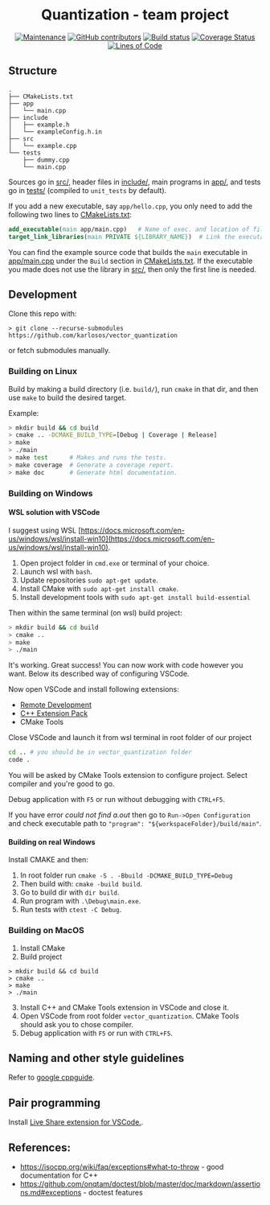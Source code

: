 
<h1 align="center">Quantization - team project</h1>

<div align="center">

[![Maintenance](https://img.shields.io/badge/Maintained%3F-yes-green.svg)](https://GitHub.com/karlosos/vector_quantization/graphs/commit-activity)
[![GitHub contributors](https://img.shields.io/github/contributors/karlosos/vector_quantization.svg)](https://GitHub.com/karlosos/vector_quantization/graphs/contributors/)
[![Build status](https://ci.appveyor.com/api/projects/status/jtaxsu0cl80gu5a7?svg=true)](https://ci.appveyor.com/project/karlosos/vector-quantization)
[![Coverage Status](https://coveralls.io/repos/github/karlosos/vector_quantization/badge.svg?branch=main)](https://coveralls.io/github/karlosos/vector_quantization?branch=main)
[![Lines of Code](https://tokei.rs/b1/github/karlosos/vector_quantization)](https://github.com/Aaronepower/tokei)
</div>

## Structure
``` text
.
├── CMakeLists.txt
├── app
│   └── main.cpp
├── include
│   ├── example.h
│   └── exampleConfig.h.in
├── src
│   └── example.cpp
└── tests
    ├── dummy.cpp
    └── main.cpp
```

Sources go in [src/](src/), header files in [include/](include/), main programs in [app/](app), and
tests go in [tests/](tests/) (compiled to `unit_tests` by default). 

If you add a new executable, say `app/hello.cpp`, you only need to add the following two lines to [CMakeLists.txt](CMakeLists.txt): 

``` cmake
add_executable(main app/main.cpp)   # Name of exec. and location of file.
target_link_libraries(main PRIVATE ${LIBRARY_NAME})  # Link the executable to lib built from src/*.cpp (if it uses it).
```

You can find the example source code that builds the `main` executable in [app/main.cpp](app/main.cpp) under the `Build` section in [CMakeLists.txt](CMakeLists.txt). 
If the executable you made does not use the library in [src/](src), then only the first line is needed.


## Development

Clone this repo with:

```
> git clone --recurse-submodules https://github.com/karlosos/vector_quantization
```

or fetch submodules manually.

### Building on Linux

Build by making a build directory (i.e. `build/`), run `cmake` in that dir, and then use `make` to build the desired target.

Example:

``` bash
> mkdir build && cd build
> cmake .. -DCMAKE_BUILD_TYPE=[Debug | Coverage | Release]
> make
> ./main
> make test      # Makes and runs the tests.
> make coverage  # Generate a coverage report.
> make doc       # Generate html documentation.
```

### Building on Windows

#### WSL solution with VSCode

I suggest using WSL [https://docs.microsoft.com/en-us/windows/wsl/install-win10](https://docs.microsoft.com/en-us/windows/wsl/install-win10). 

1. Open project folder in `cmd.exe` or terminal of your choice.
2. Launch wsl with `bash`.
3. Update repositories `sudo apt-get update`.
3. Install CMake with `sudo apt-get install cmake`.
4. Install development tools with `sudo apt-get install build-essential`

Then within the same terminal (on wsl) build project:

``` bash
> mkdir build && cd build
> cmake ..
> make
> ./main
```

It's working. Great success! You can now work with code however you want. Below its described way of configuring VSCode.

Now open VSCode and install following extensions:

* [Remote Development](https://marketplace.visualstudio.com/items?itemName=ms-vscode-remote.vscode-remote-extensionpack)
* [C++ Extension Pack](https://marketplace.visualstudio.com/items?itemName=ms-vscode.cpptools-extension-pack)
* CMake Tools

Close VSCode and launch it from wsl terminal in root folder of our project

``` bash
cd .. # you should be in vector_quantization folder
code .
```

You will be asked by CMake Tools extension to configure project. Select compiler and you're good to go.

Debug application with `F5` or run without debugging with `CTRL+F5`.

If you have error *could not find a.out* then go to `Run->Open Configuration` and check executable path to `"program": "${workspaceFolder}/build/main"`.

#### Building on real Windows

Install CMAKE and then:

1. In root folder run `cmake -S . -Bbuild -DCMAKE_BUILD_TYPE=Debug`
2. Then build with: `cmake -build build`.
3. Go to build dir with `dir build`.
4. Run program with `.\Debug\main.exe`.
5. Run tests with `ctest -C Debug`.

### Building on MacOS

1. Install CMake
2. Build project

```
> mkdir build && cd build
> cmake ..
> make
> ./main
```

3. Install C++ and CMake Tools extension in VSCode and close it.
4. Open VSCode from root folder `vector_quantization`. CMake Tools should ask you to chose compiler.
5. Debug application with `F5` or run with `CTRL+F5`.

## Naming and other style guidelines

Refer to [google cppguide](https://google.github.io/styleguide/cppguide.html#Naming).

## Pair programming

Install [Live Share extension for VSCode.](https://marketplace.visualstudio.com/items?itemName=MS-vsliveshare.vsliveshare).

## References:

* https://isocpp.org/wiki/faq/exceptions#what-to-throw - good documentation for C++
* https://github.com/onqtam/doctest/blob/master/doc/markdown/assertions.md#exceptions - doctest features